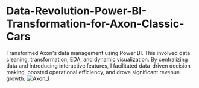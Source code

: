 # Data-Revolution-Power-BI-Transformation-for-Axon-Classic-Cars
Transformed Axon's data management using Power BI. This involved data cleaning, transformation, EDA, and dynamic visualization. By centralizing data and introducing interactive features, I facilitated data-driven decision-making, boosted operational efficiency, and drove significant revenue growth.
![Axon_1](https://github.com/somu333/Data-Revolution-Power-BI-Transformation-for-Axon-Classic-Cars/assets/110780964/21e1a56e-90d8-472c-8c82-255b18f4a557)
